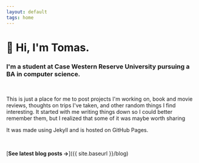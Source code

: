 ```yaml
---
layout: default
tags: home
---
```


# 👋 Hi, I'm Tomas.

### I'm a student at Case Western Reserve University pursuing a BA in computer science.
<br>

This is just a place for me to post projects I'm working on, book and movie reviews, thoughts on trips I've taken, and other random things I find interesting. It started with me writing things down so I could better remember them, but I realized that some of it was maybe worth sharing

It was made using Jekyll and is hosted on GitHub Pages.

<br>

[**See latest blog posts →**]({{ site.baseurl }}/blog)
